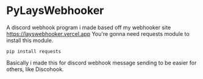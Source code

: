 # PyLaysWebhooker
A discord webhook program i made based off my webhooker site https://layswebhooker.vercel.app
You're gonna need requests module to install this module.
```
pip install requests
```
Basically i made this for discord webhook message sending to be easier for others, like Discohook.